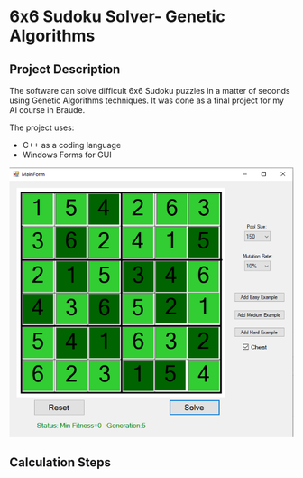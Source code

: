# 6x6 Sudoku Solver- Genetic Algorithms

## Project Description

The software can solve difficult 6x6 Sudoku puzzles in a matter of seconds using Genetic Algorithms techniques.
It was done as a final project for my AI course in Braude.

The project uses:
* C++ as a coding language
* Windows Forms for GUI

<img src="images/Screenshot_1.png">

## Calculation Steps
